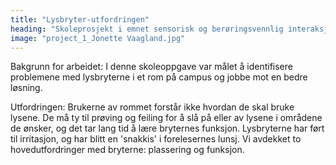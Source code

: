 ```yaml
---
title: "Lysbryter-utfordringen"
heading: "Skoleprosjekt i emnet sensorisk og berøringsvennlig interaksjonsdesign"
image: "project_1_Jonette Vaagland.jpg"
---
```


Bakgrunn for arbeidet: 
I denne skoleoppgave var målet å identifisere problemene med lysbryterne i et rom på campus og jobbe mot en bedre løsning. 

Utfordringen: 
Brukerne av rommet forstår ikke hvordan de skal bruke lysene. De må ty til prøving og feiling for å slå på eller av lysene i områdene de ønsker, og det tar lang tid å lære bryternes funksjon. Lysbryterne har ført til irritasjon, og har blitt en 'snakkis' i forelesernes lunsj. Vi avdekket to hovedutfordringer med bryterne: plassering og funksjon.
